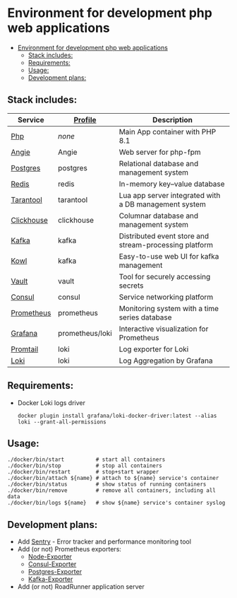 # Environment for development php web applications #

- [Environment for development php web applications](#environment-for-development-php-web-applications)
  - [Stack includes:](#stack-includes)
  - [Requirements:](#requirements)
  - [Usage:](#usage)
  - [Development plans:](#development-plans)

## Stack includes:

| Service                                                              | [Profile](https://docs.docker.com/compose/profiles/) | Description                                            |
|----------------------------------------------------------------------|------------------------------------------------------|--------------------------------------------------------|
| [Php](./images/php/Dockerfile)                                       | *none*                                               | Main App container with PHP 8.1                        |
| [Angie](./images/Angie/Dockerfile)                                   | Angie                                                | Web server for php-fpm                                 |
| [Postgres](https://hub.docker.com/_/postgres/)                       | postgres                                             | Relational database and management system              |
| [Redis](https://hub.docker.com/_/redis/)                             | redis                                                | In-memory key–value database                           |
| [Tarantool](https://hub.docker.com/r/tarantool/tarantool/)           | tarantool                                            | Lua app server integrated with a DB management system  |
| [Clickhouse](https://hub.docker.com/r/clickhouse/clickhouse-server/) | clickhouse                                           | Columnar database and management system                |
| [Kafka](https://hub.docker.com/r/bitnami/kafka/)                     | kafka                                                | Distributed event store and stream-processing platform |
| [Kowl](https://hub.docker.com/r/rsmnarts/kowl/)                      | kafka                                                | Easy-to-use web UI for kafka management                |
| [Vault](https://hub.docker.com/_/vault/)                             | vault                                                | Tool for securely accessing secrets                    |
| [Consul](https://hub.docker.com/_/consul/)                           | consul                                               | Service networking platform                            |
| [Prometheus](https://hub.docker.com/r/prom/prometheus/)              | prometheus                                           | Monitoring system with a time series database          |
| [Grafana](https://hub.docker.com/r/grafana/grafana/)                 | prometheus/loki                                      | Interactive visualization for Prometheus               |
| [Promtail](https://hub.docker.com/r/grafana/promtail/)               | loki                                                 | Log exporter for Loki                                  |
| [Loki](https://hub.docker.com/r/grafana/loki/)                       | loki                                                 | Log Aggregation by Grafana                             |

## Requirements:
* Docker Loki logs driver
  ```shell
  docker plugin install grafana/loki-docker-driver:latest --alias loki --grant-all-permissions
  ```

## Usage:
```shell
./docker/bin/start          # start all containers
./docker/bin/stop           # stop all containers
./docker/bin/restart        # stop+start wrapper
./docker/bin/attach ${name} # attach to ${name} service's container
./docker/bin/status         # show status of running containers
./docker/bin/remove         # remove all containers, including all data
./docker/bin/logs ${name}   # show ${name} service's container syslog
```

## Development plans:
* Add [Sentry](https://hub.docker.com/_/sentry) - Error tracker and performance monitoring tool
* Add (or not) Prometheus exporters:
  * [Node-Exporter](https://hub.docker.com/r/prom/node-exporter)
  * [Consul-Exporter](https://hub.docker.com/r/prom/consul-exporter)
  * [Postgres-Exporter](https://hub.docker.com/r/prometheuscommunity/postgres-exporter)
  * [Kafka-Exporter](https://hub.docker.com/r/danielqsj/kafka-exporter)
* Add (or not) RoadRunner application server
